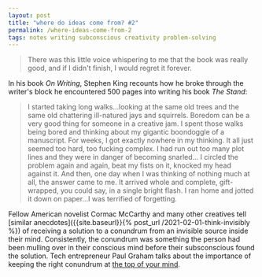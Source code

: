 ```yaml
---
layout: post
title: "where do ideas come from? #2"
permalink: /where-ideas-come-from-2
tags: notes writing subconscious creativity problem-solving
---
```


> There was this little voice whispering to me that the book was really good, and if I didn't finish, I would regret it forever.
<!--more-->

In his book _On Writing_, Stephen King recounts how he broke through the writer's block he encountered 500 pages into writing his book _The Stand_:

> I started taking long walks...looking at the same old trees and the same old chattering ill-natured jays and squirrels. Boredom can be a very good thing for someone in a creative jam. I spent those walks being bored and thinking about my gigantic boondoggle of a manuscript. For weeks, I got exactly nowhere in my thinking. It all just seemed too hard, too fucking complex. I had run out too many plot lines and they were in danger of becoming snarled... I circled the problem again and again, beat my fists on it, knocked my head against it. And then, one day when I was thinking of  nothing much at all, the answer came to me. It arrived whole and complete, gift-wrapped, you could say, in a single bright flash. I ran home and jotted it down on paper...I was terrified of forgetting.

Fellow American novelist Cormac McCarthy and many other creatives tell [similar anecdotes]({{site.baseurl}}{% post_url /2021-02-01-think-invisibly %}) of receiving a solution to a conundrum from an invisible source inside their mind.
Consistently, the conundrum was something the person had been mulling over in their conscious mind before their subsconscious found the solution.
Tech entrepreneur Paul Graham talks about the importance of keeping the right conundrum at [the top of your mind](http://www.paulgraham.com/top.html).
